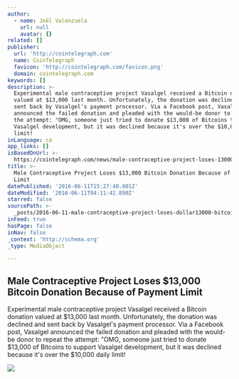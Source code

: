 ```yaml
---
author:
  - name: Joël Valenzuela
    url: null
    avatar: {}
related: []
publisher:
  url: 'http://cointelegraph.com'
  name: CoinTelegraph
  favicon: 'http://cointelegraph.com/favicon.png'
  domain: cointelegraph.com
keywords: []
description: >-
  Experimental male contraceptive project Vasalgel received a Bitcoin donation
  valued at $13,000 last month. Unfortunately, the donation was declined and
  sent back by Vasalgel's payment processor. Via a Facebook post, Vasalgel
  announced the failed donation and pleaded with the would-be donor to repeat
  the attempt: "OMG, someone just tried to donate $13,000 of Bitcoins to support
  Vasalgel development, but it was declined because it's over the $10,000 daily
  limit!
inLanguage: ca
app_links: []
isBasedOnUrl: >-
  https://cointelegraph.com/news/male-contraceptive-project-loses-13000-bitcoin-donation-because-of-payment-limit
title: >-
  Male Contraceptive Project Loses $13,000 Bitcoin Donation Because of Payment
  Limit
datePublished: '2016-06-11T15:27:40.801Z'
dateModified: '2016-06-11T04:11:42.890Z'
starred: false
sourcePath: >-
  _posts/2016-06-11-male-contraceptive-project-loses-dollar13000-bitcoin-donation-be.md
inFeed: true
hasPage: false
inNav: false
_context: 'http://schema.org'
_type: MediaObject

---
```

<article style=""><h1>Male Contraceptive Project Loses $13,000 Bitcoin Donation Because of Payment Limit</h1><p>Experimental male contraceptive project Vasalgel received a Bitcoin donation valued at $13,000 last month. Unfortunately, the donation was declined and sent back by Vasalgel's payment processor. Via a Facebook post, Vasalgel announced the failed donation and pleaded with the would-be donor to repeat the attempt: "OMG, someone just tried to donate $13,000 of Bitcoins to support Vasalgel development, but it was declined because it's over the $10,000 daily limit!</p><img src="http://cointelegraph.com/images/725_aHR0cDovL2NvaW50ZWxlZ3JhcGguY29tL3N0b3JhZ2UvdXBsb2Fkcy92aWV3L2VmYmFhNzRhYmQ1MzExOGQzMGYzMDE1Njg4M2M5NmI4LmpwZw==.jpg" /></article>